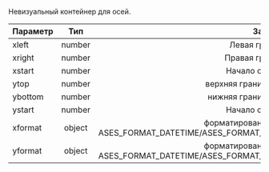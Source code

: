Невизуальный контейнер для осей.

| Параметр  | Тип      | Заметка   |
| --------- |:--------:| ---------:|
| xleft     | number   | Левая граница |
| xright     | number   | Правая граница |
| xstart     | number   | Начало отсчета |
| ytop     | number   | верхняя граница оси |
| ybottom     | number   | нижняя граница оси |
| ystart     | number   | Начало отсчета |
| xformat     | object   | форматирование оси ASES_FORMAT_DATETIME/ASES_FORMAT_INDEX |
| yformat     | object   | форматирование оси ASES_FORMAT_DATETIME/ASES_FORMAT_INDEX |

